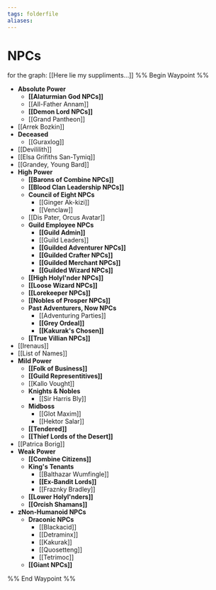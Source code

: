 ```yaml
---
tags: folderfile
aliases:
---
```



# NPCs
for the graph: [[Here lie my suppliments...]]
%% Begin Waypoint %%
- **Absolute Power**
	- **[[Alaturmian God NPCs]]**
	- [[All-Father Annam]]
	- **[[Demon Lord NPCs]]**
	- [[Grand Pantheon]]
- [[Arrek Bozkin]]
- **Deceased**
	- [[Guraxlog]]
- [[Devililith]]
- [[Elsa Grifiths San-Tymiq]]
- [[Grandey, Young Bard]]
- **High Power**
	- **[[Barons of Combine NPCs]]**
	- **[[Blood Clan Leadership NPCs]]**
	- **Council of Eight NPCs**
		- [[Ginger Ak-kizi]]
		- [[Venclaw]]
	- [[Dis Pater, Orcus Avatar]]
	- **Guild Employee NPCs**
		- **[[Guild Admin]]**
		- [[Guild Leaders]]
		- **[[Guilded Adventurer NPCs]]**
		- **[[Guilded Crafter NPCs]]**
		- **[[Guilded Merchant NPCs]]**
		- **[[Guilded Wizard NPCs]]**
	- **[[High Holyl'nder NPCs]]**
	- **[[Loose Wizard NPCs]]**
	- **[[Lorekeeper NPCs]]**
	- **[[Nobles of Prosper NPCs]]**
	- **Past Adventurers, Now NPCs**
		- [[Adventuring Parties]]
		- **[[Grey Ordeal]]**
		- **[[Kakurak's Chosen]]**
	- **[[True Villian NPCs]]**
- [[Irenaus]]
- [[List of Names]]
- **Mild Power**
	- **[[Folk of Business]]**
	- **[[Guild Representitives]]**
	- [[Kallo Vought]]
	- **Knights & Nobles**
		- [[Sir Harris Bly]]
	- **Midboss**
		- [[Glot Maxim]]
		- [[Hektor Salar]]
	- **[[Tendered]]**
	- **[[Thief Lords of the Desert]]**
- [[Patrica Borig]]
- **Weak Power**
	- **[[Combine Citizens]]**
	- **King's Tenants**
		- [[Balthazar Wumfingle]]
		- **[[Ex-Bandit Lords]]**
		- [[Fraznky Bradley]]
	- **[[Lower Holyl'nders]]**
	- **[[Orcish Shamans]]**
- **zNon-Humanoid NPCs**
	- **Draconic NPCs**
		- [[Blackacid]]
		- [[Detraminx]]
		- [[Kakurak]]
		- [[Quosetteng]]
		- [[Tetrimoc]]
	- **[[Giant NPCs]]**

%% End Waypoint %%